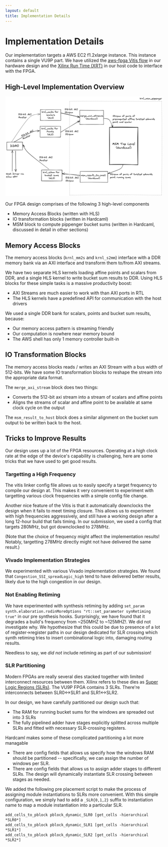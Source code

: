 ```yaml
---
layout: default
title: Implementation Details
---
```


# Implementation Details

Our implementation targets a AWS EC2 f1.2xlarge instance. This instance
contains a single VU9P part. We have utilized the [aws-fpga Vitis
flow](https://github.com/aws/aws-fpga/blob/master/Vitis/README.md) in our
hardware design and the [Xilinx Run Time (XRT)](https://github.com/Xilinx/XRT)
in our host code to interface with the FPGA.

## High-Level Implementation Overview

![](/images/msm-block-diagram-new.png)

Our FPGA design comprises of the following 3 high-level components

- Memory Access Blocks (written with HLS)
- IO transformation blocks (written in Hardcaml)
- MSM block to compute pippenger bucket sums (written in Hardcaml,
  discussed in detail in other sections)

## Memory Access Blocks

The memory access blocks (`krnl_mm2s` and `krnl_s2mm`) interface with a
DDR memory bank via an AXI interface and transform them to/from AXI
streams.

We have two separate HLS kernels loading affine points and scalars from DDR,
and a single HLS kernel to write bucket sum results to DDR. Using HLS blocks
for these simple tasks is a massive productivity boost:

- AXI Streams are much easier to work with than AXI ports in RTL
- The HLS kernels have a predefined API for communication with the host drivers

We used a single DDR bank for scalars, points and bucket sum results, because:

- Our memory access pattern is streaming friendly
- Our computation is nowhere near memory bound
- The AWS shell has only 1 memory controller built-in

## IO Transformation Blocks

The memory access blocks reads / writes an AXI Stream with a bus width of
512-bits. We have some IO transformation blocks to reshape the stream into
the appropriate data format.

The `merge_axi_stream` block does two things:

- Converts the 512-bit axi stream into a stream of scalars and affine points
- Aligns the streams of scalar and affine point to be available at same clock
  cycle on the output

The `msm_result_to_host` block does a similar alignment on the bucket sum
output to be written back to the host.

## Tricks to Improve Results

Our design uses up a lot of the FPGA resources. Operating at a high clock rate
at the edge of the device's capability is challenging, here are some tricks
that we have used to get good results.

### Targetting a High Frequency

The vitis linker config file allows us to easily specify a target frequency
to compile our design at. This makes it very convenient to experiment with
targetting various clock frequencies with a simple config file change.

Another nice feature of the Vitis is that it automatically downclocks the
design when it fails to meet timing closure. This allows us to experiment
with high frequencies aggressively, and still have a working design after a
long 12-hour build that fails timing. In our submission, we used a config that
targets 280MHz, but got downclocked to 278MHz.

(Note that the choice of frequency might affect the implementation results!
Notably, targetting 278MHz directly might not have delivered the same result.)

### Vivado Implementation Strategies

We experimented with various Vivado implementation strategies. We found that
`Congestion_SSI_spreadLogic_high` tend to have delivered better results, likely
due to the high congestion in our design.

### Not Enabling Retiming

We have experimented with synthesis retiming by adding
`set_param synth.elaboration.rodinMoreOptions "rt::set_parameter synRetiming true"`
in our pre synthesis hooks. Surprisingly, we have found that it degrades a
build's frequency from ~250MHZ to ~125MHZ!. We did not investigate why. We
hypothesize that this could be due to presence of a lot of
register->register paths in our design dedicated for SLR crossing which synth
retiming tries to insert combinational logic into, damaging routing results.

Needless to say, we _did not_ include retiming as part of our submission!

### SLR Partitioning

Modern FPGAs are really several dies stacked together with limited interconnect
resources between them. Xilinx refers to these dies as [Super Logic Regions
(SLRs)](https://docs.xilinx.com/r/2021.2-English/ug949-vivado-design-methodology/Super-Logic-Region-SLR).
The VU9P FPGA contains 3 SLRs. There're interconnects between SLR0<->SLR1 and
SLR1<->SLR2.

In our design, we have carefully partitioned our design such that:

- The RAM for running bucket sums for the windows are spreaded out into 3 SLRs 
- The fully pipelined adder have stages explicitly splitted across multiple
  SLRs and fitted with necessary SLR-crossing registers.

Hardcaml makes some of these complicated partitioning a lot more managable

- There are config fields that allows us specify how the windows RAM should be
  partitioned -- specifically, we can assign the number of windows per SLR.
- There are config fields that allows us to assign adder stages to different
  SLRs. The design will dynamically instantiate SLR crossing between stages
  as needed.

We added the following pre placement script to make the process of assigning
module instantiations to SLRs more convenient. With this simple configuration,
we simply had to add a `_SLR{0,1,2}` suffix to instantiation name to map a
module instantiation into a particular SLR.

```
add_cells_to_pblock pblock_dynamic_SLR0 [get_cells -hierarchical *SLR0*]
add_cells_to_pblock pblock_dynamic_SLR1 [get_cells -hierarchical *SLR1*]
add_cells_to_pblock pblock_dynamic_SLR2 [get_cells -hierarchical *SLR2*]
```
